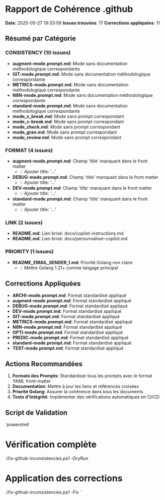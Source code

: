 # Rapport de Cohérence .github

**Date**: 2025-05-27 19:33:09
**Issues trouvées**: 17
**Corrections appliquées**: 11

## Résumé par Catégorie

### CONSISTENCY (10 issues)

- **augment-mode.prompt.md**: Mode sans documentation méthodologique correspondante
- **GIT-mode.prompt.md**: Mode sans documentation méthodologique correspondante
- **METRICS-mode.prompt.md**: Mode sans documentation méthodologique correspondante
- **N8N-mode.prompt.md**: Mode sans documentation méthodologique correspondante
- **standard-mode.prompt.md**: Mode sans documentation méthodologique correspondante
- **mode_c_break.md**: Mode sans prompt correspondant
- **mode_c-break.md**: Mode sans prompt correspondant
- **mode_check.md**: Mode sans prompt correspondant
- **mode_gran.md**: Mode sans prompt correspondant
- **mode_review.md**: Mode sans prompt correspondant

### FORMAT (4 issues)

- **augment-mode.prompt.md**: Champ 'title' manquant dans le front matter
  - 💡 Ajouter title: '...'
- **DEBUG-mode.prompt.md**: Champ 'title' manquant dans le front matter
  - 💡 Ajouter title: '...'
- **DEV-mode.prompt.md**: Champ 'title' manquant dans le front matter
  - 💡 Ajouter title: '...'
- **standard-mode.prompt.md**: Champ 'title' manquant dans le front matter
  - 💡 Ajouter title: '...'

### LINK (2 issues)

- **README.md**: Lien brisé: docs/copilot-instructions.md
- **README.md**: Lien brisé: docs/personnaliser-copilot.md

### PRIORITY (1 issues)

- **README_EMAIL_SENDER_1.md**: Priorité Golang non claire
  - 💡 Mettre Golang 1.21+ comme langage principal

## Corrections Appliquées

- **ARCHI-mode.prompt.md**: Format standardisé appliqué
- **augment-mode.prompt.md**: Format standardisé appliqué
- **DEBUG-mode.prompt.md**: Format standardisé appliqué
- **DEV-mode.prompt.md**: Format standardisé appliqué
- **GIT-mode.prompt.md**: Format standardisé appliqué
- **METRICS-mode.prompt.md**: Format standardisé appliqué
- **N8N-mode.prompt.md**: Format standardisé appliqué
- **OPTI-mode.prompt.md**: Format standardisé appliqué
- **PREDIC-mode.prompt.md**: Format standardisé appliqué
- **standard-mode.prompt.md**: Format standardisé appliqué
- **TEST-mode.prompt.md**: Format standardisé appliqué

## Actions Recommandées

1. **Formats des Prompts**: Standardiser tous les prompts avec le format YAML front-matter
2. **Documentation**: Mettre à jour les liens et références croisées
3. **Priorité Golang**: Assurer la cohérence dans tous les documents
4. **Tests d'Intégrité**: Implémenter des vérifications automatiques en CI/CD

## Script de Validation

`powershell
# Vérification complète

.\fix-github-inconsistencies.ps1 -DryRun

# Application des corrections

.\fix-github-inconsistencies.ps1 -Fix
`
